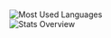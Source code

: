 <br>

![Most Used Languages](https://raw.githubusercontent.com/threej-in/github-stats-transparent/output/generated/languages.svg)  
![Stats Overview](https://raw.githubusercontent.com/threej-in/github-stats-transparent/output/generated/overview.svg)
